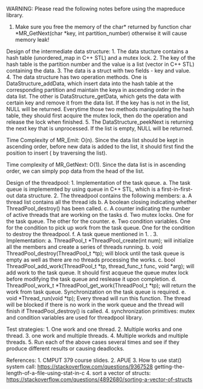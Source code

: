 WARNING: Please read the following notes before using the mapreduce library.
1. Make sure you free the memory of the char* returned by function char *MR_GetNext(char *key, int partition_number) otherwise it will cause memory leak!

Design of the intermediate data structure:
    1. The data stucture contains a hash table (unordered_map in C++ STL) and a mutex lock.
    2. The key of the hash table is the partition number and the value is a list (vector in C++ STL) containing the data.
    3. The data is a struct with two fields - key and value.
    4. The data structure has two operation methods. One is DataStructure_addData, which insert data into the hash table at the corresponding partition and maintain the keya in ascending order in the data list. The other is DataStructure_getData, which gets the data with certain key and remove it from the data list. If the key has is not in the list, NULL will be returned. Everytime those two methods manipulating the hash table, they should first acquire the mutex lock, then do the operation and release the lock when finished.
    5. The DataStructure_peekNext is returning the next key that is unprocessed. If the list is empty, NULL will be returned.

Time Complexity of MR_Emit:
    O(n). Since the data list should be kept in ascending order, before new data is added to the list, it should first find the position to insert ( by traversing the list). 

Time complexity of MR_GetNext:
    O(1). Since the data list is in ascending order, we can simply pop data from the head of the list.

Design of the threadpool:
    1. Implementation of the task queue.
        a. The task queue is implememted by using queue in C++ STL, which is a first-in-first-out data structure.
    2. The threadpool contains the following members: 
        a. A thread list contains all the thread ids
        b. A boolean closing indicating whether ThreadPool_destroy() has been called.
        c. A counter indicating the number of active threads that are working on the tasks
        d. Two mutex locks. One for the task queue. The other for the counter.
        e. Two condition variables. One for the condition to pick up work from the task queue. One for the condition to destroy the threadpool.
        f. A task queue mentioned in 1. .
    3. Implementation:
        a. ThreadPool_t *ThreadPool_create(int num); will initialize all the members and create a series of threads running.
        b. void ThreadPool_destroy(ThreadPool_t *tp); will block until the task queue is empty as well as there are no threads processing the works.
        c. bool ThreadPool_add_work(ThreadPool_t *tp, thread_func_t func, void *arg); will add work to the task queue. It should first acqueue the queue mutex lock before modifying the task queue and reslease it upon completion.
        d. ThreadPool_work_t *ThreadPool_get_work(ThreadPool_t *tp); will return the work from task queue. Synchronization on the task queue is required.
        e. void *Thread_run(void *tp); Every thread will run this function. The thread will be blocked if there is no work in the work queue and the thread will finish if ThreadPool_destroy() is called. 
    4. synchronization primitives:
        mutex and condition variables are used for threadpool library.

Test strategies:
    1. One work and one thread.
    2. Multiple works and one thread.
    3. one work and multiple threads.
    4. Multiple workds and multiple threads.
    5. Run each of the above cases several times and see if they produce different results or causing deadlocks.

References:
    1. CMPUT 379 course slides.
    2. APUE
    3. How to use stat() system call: https://stackoverflow.com/questions/9367528 getting-the-length-of-a-file-using-stat-in-c
    4. sort a vector of structs: https://stackoverflow.com/questions/4892680/sorting-a-vector-of-structs
    